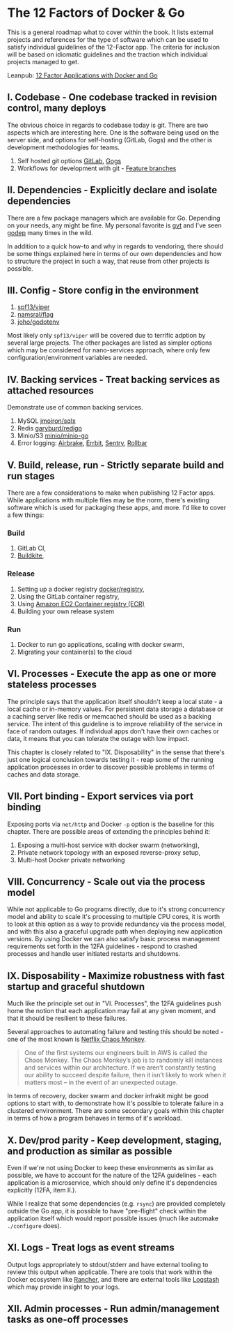 # The 12 Factors of Docker & Go

This is a general roadmap what to cover within the book. It lists external
projects and references for the type of software which can be used to
satisfy individual guidelines of the 12-Factor app. The criteria for
inclusion will be based on idiomatic guidelines and the traction which
individual projects managed to get.

Leanpub: [12 Factor Applications with Docker and Go](https://leanpub.com/12fa-docker-golang)

## I. Codebase - One codebase tracked in revision control, many deploys

The obvious choice in regards to codebase today is git. There are two
aspects which are interesting here. One is the software being used
on the server side, and options for self-hosting (GitLab, Gogs) and the
other is development methodologies for teams.

1. Self hosted git options [GitLab](https://about.gitlab.com/), [Gogs](https://gogs.io/)
2. Workflows for development with git - [Feature branches](https://www.atlassian.com/git/tutorials/comparing-workflows)

## II. Dependencies - Explicitly declare and isolate dependencies

There are a few package managers which are available for Go. Depending on your needs,
any might be fine. My personal favorite is [gvt](https://github.com/FiloSottile/gvt) and
I've seen [godep](https://github.com/tools/godep) many times in the wild.

In addition to a quick how-to and why in regards to vendoring, there should be some
things explained here in terms of our own dependencies and how to structure the project
in such a way, that reuse from other projects is possible.

## III. Config - Store config in the environment

1. [spf13/viper](https://github.com/spf13/viper)
2. [namsral/flag](https://github.com/namsral/flag)
3. [joho/godotenv](https://github.com/joho/godotenv)

Most likely only `spf13/viper` will be covered due to terrific adption by several large
projects. The other packages are listed as simpler options which may be considered for
nano-services approach, where only few configuration/environment variables are needed.

## IV. Backing services - Treat backing services as attached resources

Demonstrate use of common backing services.

1. MySQL [jmoiron/sqlx](https://github.com/jmoiron/sqlx)
2. Redis [garyburd/redigo](https://github.com/garyburd/redigo)
3. Minio/S3 [minio/minio-go](https://github.com/minio/minio-go)
4. Error logging: [Airbrake](https://github.com/airbrake/gobrake), [Errbit](https://github.com/errbit/errbit), [Sentry](https://github.com/getsentry/raven-go), [Rollbar](https://github.com/stvp/rollbar)

## V. Build, release, run - Strictly separate build and run stages

There are a few considerations to make when publishing 12 Factor apps. While applications
with multiple files may be the norm, there's existing software which is used for packaging
these apps, and more. I'd like to cover a few things:

### Build

1. GitLab CI,
2. [Buildkite](https://buildkite.com/),

### Release

1. Setting up a docker registry [docker/registry](https://docs.docker.com/registry/),
2. Using the GitLab container registry,
3. Using [Amazon EC2 Container registry (ECR)](https://aws.amazon.com/ecr/)
4. Building your own release system

### Run

1. Docker to run go applications, scaling with docker swarm,
2. Migrating your container(s) to the cloud

## VI. Processes - Execute the app as one or more stateless processes

The principle says that the application itself shouldn't keep a local state - a local cache or
in-memory values. For persistent data storage a database or a caching server like redis or memcached
should be used as a backing service. The intent of this guideline is to improve reliability of
the service in face of random outages. If individual apps don't have their own caches or data,
it means that you can tolerate the outage with low impact.

This chapter is closely related to "IX. Disposability" in the sense that there's just one
logical conclusion towards testing it - reap some of the running application processes in
order to discover possible problems in terms of caches and data storage.

## VII. Port binding - Export services via port binding

Exposing ports via `net/http` and Docker `-p` option is the baseline for this chapter.
There are possible areas of extending the principles behind it:

1. Exposing a multi-host service with docker swarm (networking),
2. Private network topology with an exposed reverse-proxy setup,
3. Multi-host Docker private networking

## VIII. Concurrency - Scale out via the process model

While not applicable to Go programs directly, due to it's strong concurrency model and ability to
scale it's processing to multiple CPU cores, it is worth to look at this option as a way to provide
redundancy via the process model, and with this also a graceful upgrade path when deploying new
application versions. By using Docker we can also satisfy basic process management requirements
set forth in the 12FA guidelines - respond to crashed processes and handle user initiated restarts
and shutdowns.

## IX. Disposability - Maximize robustness with fast startup and graceful shutdown

Much like the principle set out in "VI. Processes", the 12FA guidelines push home the notion
that each application may fail at any given moment, and that it should be resilient to these failures.

Several approaches to automating failure and testing this should be noted - one of the
most known is [Netflix Chaos Monkey](https://blog.codinghorror.com/working-with-the-chaos-monkey/).

> One of the first systems our engineers built in AWS is called the Chaos Monkey. The Chaos Monkey’s job is to randomly kill instances and services within our architecture. If we aren’t constantly testing our ability to succeed despite failure, then it isn’t likely to work when it matters most – in the event of an unexpected outage.

In terms of recovery, docker swarm and docker infrakit might be good options to start with, to
demonstrate how it's possible to tolerate failure in a clustered environment. There are some
secondary goals within this chapter in terms of how a program behaves in terms of it's workload.

## X. Dev/prod parity - Keep development, staging, and production as similar as possible

Even if we're not using Docker to keep these environments as similar as possible, we have
to account for the nature of the 12FA guidelines - each application is a microservice, which
should only define it's dependencies explicitly (12FA, item II.).

While I realize that some dependencies (e.g. `rsync`) are provided completely outside the Go app,
it is possible to have "pre-flight" check within the application itself which would report
possible issues (much like automake `./configure` does).

## XI. Logs - Treat logs as event streams

Output logs appropriately to stdout/stderr and have external tooling to review this output
when applicable. There are tools that work within the Docker ecosystem like [Rancher](http://rancher.com/),
and there are external tools like [Logstash](https://www.elastic.co/products/logstash) which may
provide insight to your logs.

## XII. Admin processes - Run admin/management tasks as one-off processes
